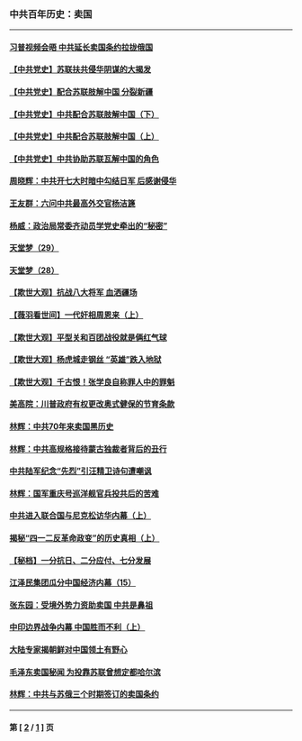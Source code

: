 ### 中共百年历史：卖国
---
#### [习普视频会晤 中共延长卖国条约拉拢俄国](../../pages/nf1176117/n13060971.md?11030430) 
#### [【中共党史】苏联扶共侵华阴谋的大揭发](../../pages/nf1176117/n13056050.md?11030430) 
#### [【中共党史】配合苏联肢解中国 分裂新疆](../../pages/nf1176117/n13040700.md?11030430) 
#### [【中共党史】中共配合苏联肢解中国（下）](../../pages/nf1176117/n13035660.md?11030430) 
#### [【中共党史】中共配合苏联肢解中国（上）](../../pages/nf1176117/n13030262.md?11030430) 
#### [【中共党史】中共协助苏联瓦解中国的角色](../../pages/nf1176117/n13018109.md?11030430) 
#### [周晓辉：中共开七大时暗中勾结日军 后感谢侵华](../../pages/nf1176117/n12921960.md?11030430) 
#### [王友群：六问中共最高外交官杨洁篪](../../pages/nf1176117/n12836495.md?11030430) 
#### [杨威：政治局常委齐动员学党史牵出的“秘密”](../../pages/nf1176117/n12764642.md?11030430) 
#### [天堂梦（29）](../../pages/nf1176117/n12408465.md?11030430) 
#### [天堂梦（28）](../../pages/nf1176117/n12408309.md?11030430) 
#### [【欺世大观】抗战八大将军 血洒疆场](../../pages/nf1176117/n12357044.md?11030430) 
#### [【薇羽看世间】一代奸相周恩来（上）](../../pages/nf1176117/n12401109.md?11030430) 
#### [【欺世大观】平型关和百团战役就是俩红气球](../../pages/nf1176117/n12359157.md?11030430) 
#### [【欺世大观】杨虎城走钢丝 “英雄”跌入地狱](../../pages/nf1176117/n12358840.md?11030430) 
#### [【欺世大观】千古恨！张学良自称罪人中的罪魁](../../pages/nf1176117/n12358629.md?11030430) 
#### [美高院：川普政府有权更改奥式健保的节育条款](../../pages/nf1176117/n12242171.md?11030430) 
#### [林辉：中共70年来卖国黑历史](../../pages/nf1176117/n11552181.md?11030430) 
#### [林辉：中共高规格接待蒙古独裁者背后的丑行](../../pages/nf1176117/n11225005.md?11030430) 
#### [中共陆军纪念“先烈”引汪精卫诗句遭嘲讽](../../pages/nf1176117/n11153345.md?11030430) 
#### [林辉：国军重庆号巡洋舰官兵投共后的苦难](../../pages/nf1176117/n10997801.md?11030430) 
#### [中共进入联合国与尼克松访华内幕（上）](../../pages/nf1176117/n10138788.md?11030430) 
#### [揭秘“四一二反革命政变”的历史真相（上）](../../pages/nf1176117/n9996650.md?11030430) 
#### [【秘档】一分抗日、二分应付、七分发展](../../pages/nf1176117/n9331484.md?11030430) 
#### [江泽民集团瓜分中国经济内幕（15）](../../pages/nf1176117/n9268584.md?11030430) 
#### [张东园：受境外势力资助卖国 中共是鼻祖](../../pages/nf1176117/n9272480.md?11030430) 
#### [中印边界战争内幕 中国胜而不利（上）](../../pages/nf1176117/n9252458.md?11030430) 
#### [大陆专家揭朝鲜对中国领土有野心](../../pages/nf1176117/n9074056.md?11030430) 
#### [毛泽东卖国秘闻 为投靠苏联曾想定都哈尔滨](../../pages/nf1176117/n9058631.md?11030430) 
#### [林辉：中共与苏俄三个时期签订的卖国条约](../../pages/nf1176117/n9036062.md?11030430) 

---
#### 第 [ [2](./2.md?11030430) / [1](./1.md?11030430) ] 页
